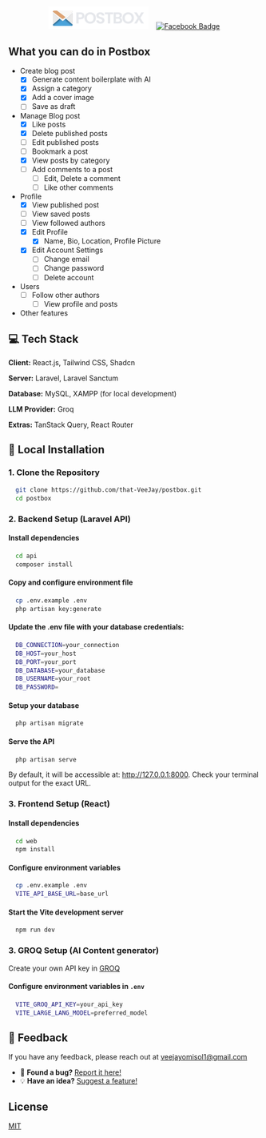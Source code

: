 <p align="center">
  <img src="https://github.com/that-VeeJay/postbox/blob/main/web/public/postbox(min).png" alt="Logo" width="200"/>
  &nbsp;&nbsp;
  <a href="https://www.facebook.com/veejay.omisol.1/">
    <img src="https://img.shields.io/badge/Facebook-Profile-blue?logo=facebook" alt="Facebook Badge"/>
  </a>
</p>

## What you can do in Postbox
- Create blog post
    - [x]  Generate content boilerplate with AI
    - [x]  Assign a category
    - [x]  Add a cover image
    - [ ]  Save as draft
- Manage Blog post
    - [x]  Like posts
    - [x]  Delete published posts
    - [ ]  Edit published posts
    - [ ]  Bookmark a post
    - [x]  View posts by category
    - [ ]  Add comments to a post
        - [ ]  Edit, Delete a comment
        - [ ]  Like other comments
- Profile
    - [x]  View published post
    - [ ]  View saved posts
    - [ ]  View followed authors
    - [x]  Edit Profile
        - [x]  Name, Bio, Location, Profile Picture
    - [x]  Edit Account Settings
        - [ ]  Change email
        - [ ]  Change password
        - [ ]  Delete account
- Users
    - [ ]  Follow other authors
        - [ ]  View profile and posts
- Other features







## 💻 Tech Stack

**Client:** React.js, Tailwind CSS, Shadcn

**Server:** Laravel, Laravel Sanctum

**Database:** MySQL, XAMPP (for local development)

**LLM Provider:** Groq

**Extras:** TanStack Query, React Router

## 🚀 Local Installation

### 1. Clone the Repository

```bash
  git clone https://github.com/that-VeeJay/postbox.git
  cd postbox
```

### 2. Backend Setup (Laravel API)

#### Install dependencies
```bash
  cd api
  composer install
```

#### Copy and configure environment file
```bash
  cp .env.example .env
  php artisan key:generate
```
#### Update the .env file with your database credentials:
```bash
  DB_CONNECTION=your_connection
  DB_HOST=your_host
  DB_PORT=your_port
  DB_DATABASE=your_database
  DB_USERNAME=your_root
  DB_PASSWORD=
```
#### Setup your database
```bash
  php artisan migrate
```
#### Serve the API
```bash
  php artisan serve
```
By default, it will be accessible at: http://127.0.0.1:8000. Check your terminal output for the exact URL.

### 3. Frontend Setup (React)

#### Install dependencies
```bash
  cd web
  npm install
```

#### Configure environment variables
```bash
  cp .env.example .env
  VITE_API_BASE_URL=base_url
```

#### Start the Vite development server
```bash
  npm run dev
```

### 3. GROQ Setup (AI Content generator)

Create your own API key in [GROQ](https://console.groq.com/home)

#### Configure environment variables in `.env`
```bash
  VITE_GROQ_API_KEY=your_api_key
  VITE_LARGE_LANG_MODEL=preferred_model
```



## 🤝 Feedback

If you have any feedback, please reach out at veejayomisol1@gmail.com

- 🐛 **Found a bug?** [Report it here!](https://github.com/that-VeeJay/postbox/issues)
- 💡 **Have an idea?** [Suggest a feature!](https://github.com/that-VeeJay/postbox/discussions/new?category=ideas)
## License

[MIT](https://choosealicense.com/licenses/mit/)
